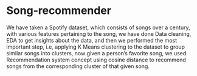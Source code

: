 # Song-recommender

We have taken a Spotify dataset, which consists of songs over a century,
with various features pertaining to the song, we have done Data cleaning, EDA to get insights
about the data, and then we performed the most important step, i.e, applying K Means
clustering to the dataset to group similar songs into clusters, now given a person’s favorite song,
we used Recommendation system concept using cosine distance to recommend songs from the
corresponding cluster of that given song.
